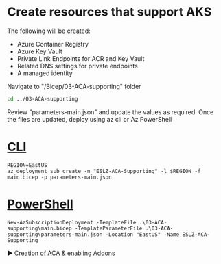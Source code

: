 # Create resources that support AKS

The following will be created:

* Azure Container Registry
* Azure Key Vault
* Private Link Endpoints for ACR and Key Vault
* Related DNS settings for private endpoints
* A managed identity

Navigate to "/Bicep/03-ACA-supporting" folder

```bash
cd ../03-ACA-supporting
```

Review "parameters-main.json" and update the values as required. Once the files are updated, deploy using az cli or Az PowerShell

# [CLI](#tab/CLI)

```azurecli
REGION=EastUS
az deployment sub create -n "ESLZ-ACA-Supporting" -l $REGION -f main.bicep -p parameters-main.json
```

# [PowerShell](#tab/PowerShell)

```azurepowershell
New-AzSubscriptionDeployment -TemplateFile .\03-ACA-supporting\main.bicep -TemplateParameterFile .\03-ACA-supporting\parameters-main.json -Location "EastUS" -Name ESLZ-ACA-Supporting
```

:arrow_forward: [Creation of ACA & enabling Addons](./06-aca-env.md)